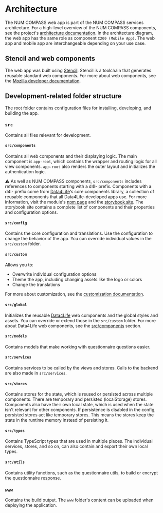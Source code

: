 # Architecture

The NUM COMPASS web app is part of the NUM COMPASS services architecture. For a high-level overview of the NUM COMPASS components, see the project's [architecture documentation](https://github.com/NUMde/compass-numapp/tree/main/docs/architecture). In the architecture diagram, the web app has the same role as component `C200 (Mobile App)`. The web app and mobile app are interchangeable depending on your use case.


## Stencil and web components

The web app was built using [Stencil](https://stenciljs.com/). Stencil is a toolchain that generates reusable standard web components. For more about web components, see the [Mozilla developer documentation](https://developer.mozilla.org/en-US/docs/Web/Web_Components).

## Development-related folder structure

The root folder contains configuration files for installing, developing, and building the app.

### `src`

Contains all files relevant for development.

#### <a name="components"></a> `src/components`

Contains all web components and their displaying logic. The main component is `app-root`, which contains the wrapper and routing logic for all view components. `app-root` also renders the outer layout and initializes the authentication logic.

⚠️ As well as NUM COMPASS components, `src/components` includes references to components starting with a d4l- prefix. Components with a d4l- prefix come from [Data4Life](https://www.data4life.care)'s core components library, a collection of reusable components that all Data4Life-developed apps use.
For more information, visit the module's [npm page](https://www.npmjs.com/package/@d4l/web-components-library) and the [storybook site](https://storybook.d4l.io). The storybook site contains a complete list of components and their properties and configuration options.

#### `src/config`

Contains the core configuration and translations. Use the configuration to change the behavior of the app. You can override individual values in the `src/custom` folder.

#### `src/custom`

Allows you to:
- Overwrite individual configuration options
- Theme the app, including changing assets like the logo or colors
- Change the translations

For more about customization, see the [customization documentation](../customization/README.md).

#### `src/global`

Initializes the reusable [Data4Life](https://www.data4life.care) web components and the global styles and assets. You can override or extend those in the `src/custom` folder. For more about Data4Life web components, see the [src/components](#components) section.

#### `src/models`

Contains models that make working with questionnaire questions easier.

#### `src/services`

Contains services to be called by the views and stores. Calls to the backend are also made in `src/services`.

#### `src/stores`

Contains stores for the state, which is reused or persisted across multiple components. There are temporary and persisted (localStorage) stores.
Components also have their own local state, which is used when the state isn't relevant for other components.
If persistence is disabled in the config, persisted stores act like temporary stores. This means the stores keep the state in the runtime memory instead of persisting it.

#### `src/types`

Contains TypeScript types that are used in multiple places. The individual services, stores, and so on, can also contain and export their own local types.

#### `src/utils`

Contains utility functions, such as the questionnaire utils, to build or encrypt the questionnaire response.

### `www`

Contains the build output. The `www` folder's content can be uploaded when deploying the application.
